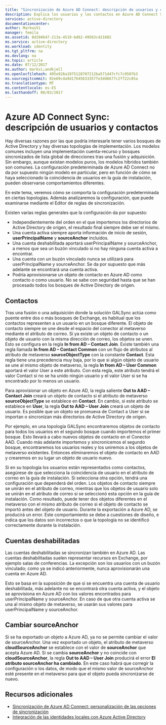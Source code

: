 ```yaml
---
title: "Sincronización de Azure AD Connect: descripción de usuarios y contactos | Microsoft Docs"
description: Explica los usuarios y los contactos en Azure AD Connect Sync.
services: active-directory
documentationcenter: 
author: MarkusVi
manager: femila
ms.assetid: 8d204647-213a-4519-bd62-49563c421602
ms.service: active-directory
ms.workload: identity
ms.tgt_pltfrm: na
ms.devlang: na
ms.topic: article
ms.date: 07/12/2017
ms.author: markvi;andkjell
ms.openlocfilehash: 495e926a1975128707212ba571d47cfc7c9507b3
ms.sourcegitcommit: 02e69c4a9d17645633357fe3d46677c2ff22c85a
ms.translationtype: MT
ms.contentlocale: es-ES
ms.lasthandoff: 08/03/2017
---
```

# <a name="azure-ad-connect-sync-understanding-users-and-contacts"></a>Azure AD Connect Sync: descripción de usuarios y contactos
Hay diversas razones por las que podría interesarle tener varios bosques de Active Directory y hay diversas topologías de implementación. Los modelos comunes incluyen una implementación cuenta-recurso y bosques sincronizados de lista global de direcciones tras una fusión y adquisición. Sin embargo, aunque existan modelos puros, los modelos híbridos también son comunes. La configuración predeterminada de Azure AD Connect no da por supuesto ningún modelo en particular, pero en función de cómo se haya seleccionado la coincidencia de usuarios en la guía de instalación, pueden observarse comportamientos diferentes.

En este tema, veremos cómo se comporta la configuración predeterminada en ciertas topologías. Además analizaremos la configuración, que puede examinarse mediante el Editor de reglas de sincronización.

Existen varias reglas generales que la configuración da por supuesto:

* Independientemente del orden en el que importemos los directorios de Active Directory de origen, el resultado final siempre debe ser el mismo.
* Una cuenta activa siempre aporta información de inicio de sesión, **userPrincipalName** y **sourceAnchor** incluidos.
* Una cuenta deshabilitada aportará userPrincipalName y sourceAnchor, a menos que sea un buzón vinculado si no hay ninguna cuenta activa a encontrar.
* Una cuenta con un buzón vinculado nunca se utilizará para userPrincipalName y sourceAnchor. Se da por supuesto que más adelante se encontrará una cuenta activa.
* Podría aprovisionarse un objeto de contacto en Azure AD como contacto o como usuario. No se sabe con seguridad hasta que se han procesado todos los bosques de Active Directory de origen.

## <a name="contacts"></a>Contactos
Tras una fusión o una adquisición donde la solución GALSync actúa como puente entre dos o más bosques de Exchange, es habitual que los contactos representen a un usuario en un bosque diferente. El objeto de contacto siempre se une desde el espacio del conector al metaverso mediante el atributo de correo. Si ya existe un objeto de contacto o un objeto de usuario con la misma dirección de correo, los objetos se unen. Esto se configura en la regla **In from AD – Contact Join**. Existe también una regla llamada **In from AD – Contact Common** con un flujo de atributos al atributo de metaverso **sourceObjectType** con la constante **Contact**. Esta regla tiene una precedencia muy baja, por lo que si algún objeto de usuario se une al mismo objeto de metaverso, la regla **In from AD – User Common** aportará el valor User a este atributo. Con esta regla, este atributo tendrá el valor Contact si no se ha unido ningún usuario y el valor User si se ha encontrado por lo menos un usuario.

Para aprovisionar un objeto en Azure AD, la regla saliente **Out to AAD – Contact Join** creará un objeto de contacto si el atributo de metaverso **sourceObjectType** se establece en **Contact**. En cambio, si este atributo se establece en **User**, la regla **Out to AAD – User Join** creará un objeto de usuario.
Es posible que un objeto se promueva de Contact a User si se importan o sincronizan más directorios de Active Directory de origen.

Por ejemplo, en una topología GALSync encontraremos objetos de contacto para todos los usuarios en el segundo bosque cuando importemos el primer bosque. Esto llevará a cabo nuevos objetos de contacto en el Conector AAD. Cuando más adelante importemos y sincronicemos el segundo bosque, encontraremos los usuarios reales y los uniremos a los objetos de metaverso existentes. Entonces eliminaremos el objeto de contacto en AAD y crearemos en su lugar un objeto de usuario nuevo.

Si en su topología los usuarios están representados como contactos, asegúrese de que selecciona la coincidencia de usuario en el atributo de correo en la guía de instalación. Si selecciona otra opción, tendrá una configuración que dependerá del orden. Los objetos de contacto siempre se unirán en el atributo de correo, mientras que los objetos de usuario solo se unirán en el atributo de correo si se seleccionó esta opción en la guía de instalación. Como resultado, puede tener dos objetos diferentes en el metaverso con el mismo atributo de correo si el objeto de contacto se importó antes del objeto de usuario. Durante la exportación a Azure AD, se producirá un error. Este comportamiento se debe a cuestiones de diseño, e indica que los datos son incorrectos o que la topología no se identificó correctamente durante la instalación.

## <a name="disabled-accounts"></a>Cuentas deshabilitadas
Las cuentas deshabilitadas se sincronizan también en Azure AD. Las cuentas deshabilitadas suelen representar recursos en Exchange, por ejemplo salas de conferencias. La excepción son los usuarios con un buzón vinculado; como ya se indicó anteriormente, nunca aprovisionarán una cuenta en Azure AD.

Esto se basa en la suposición de que si se encuentra una cuenta de usuario deshabilitada, más adelante no se encontrará otra cuenta activa, y el objeto se aprovisiona en Azure AD con los valores encontrados para userPrincipalName y sourceAnchor. En caso de que otra cuenta activa se una al mismo objeto de metaverso, se usarán sus valores para userPrincipalName y sourceAnchor.

## <a name="changing-sourceanchor"></a>Cambiar sourceAnchor
Si se ha exportado un objeto a Azure AD, ya no se permite cambiar el valor de sourceAnchor. Una vez exportado un objeto, el atributo de metaverso **cloudSourceAnchor** se establece con el valor de **sourceAnchor** que acepta Azure AD. Si se cambia **sourceAnchor** y no coincide con **cloudSourceAnchor**, la regla **Out to AAD – User Join** producirá el error **El atributo sourceAnchor ha cambiado**. En este caso habrá que corregir la configuración o los datos, de modo que el mismo valor de sourceAnchor esté presente en el metaverso para que el objeto pueda sincronizarse de nuevo.

## <a name="additional-resources"></a>Recursos adicionales
* [Sincronización de Azure AD Connect: personalización de las opciones de sincronización](active-directory-aadconnectsync-whatis.md)
* [Integración de las identidades locales con Azure Active Directory](active-directory-aadconnect.md)

